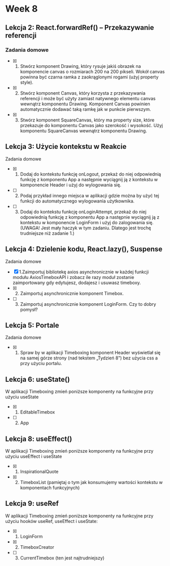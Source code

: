 # Week 8

## Lekcja 2: React.forwardRef() – Przekazywanie referencji

### Zadania domowe
- [x] 1. Stwórz komponent Drawing, który rysuje jakiś obrazek na komponencie canvas o rozmiarach 200 na 200 pikseli. Wokół canvas powinna być czarna ramka z zaokrąglonymi rogami (użyj property style).
- [x] 2. Stwórz komponent Canvas, który korzysta z przekazywania referencji i może być użyty zamiast natywnego elementu canvas wewnątrz komponentu Drawing. Komponent Canvas powinien automatycznie dodawać taką ramkę jak w punkcie pierwszym.
- [x] 3. Stwórz komponent SquareCanvas, który ma property size, które przekazuje do komponentu Canvas jako szerokość i wysokość. Użyj komponentu SquareCanvas wewnątrz komponentu Drawing.

## Lekcja 3: Użycie kontekstu w Reakcie

Zadania domowe
- [x] 1. Dodaj do kontekstu funkcję onLogout, przekaż do niej odpowiednią funkcję z komponentu App a następnie wyciągnij ją z kontekstu w komponencie Header i użyj do wylogowania się.
- [ ] 2. Podaj przykład innego miejsca w aplikacji gdzie można by użyć tej funkcji do automatycznego wylogowania użytkownika.
- [ ] 3. Dodaj do kontekstu funkcję onLoginAttempt, przekaż do niej odpowiednią funkcję z komponentu App a następnie wyciągnij ją z kontekstu w komponencie LoginForm i użyj do zalogowania się. (UWAGA! Jest mały haczyk w tym zadaniu. Dlatego jest trochę trudniejsze niż zadanie 1.)

## Lekcja 4: Dzielenie kodu, React.lazy(), Suspense

Zadania domowe
- [x] 1.Zaimportuj bibliotekę axios asynchronicznie w każdej funkcji modułu AxiosTimeboxAPI i zobacz ile razy moduł zostanie zaimportowany gdy edytujesz, dodajesz i usuwasz timeboxy.
- [x] 2. Zaimportuj asynchronicznie komponent Timebox.
- [ ] 3. Zaimportuj asynchronicznie komponent LoginForm. Czy to dobry pomysł?

## Lekcja 5: Portale

Zadania domowe
- [x] 1. Spraw by w aplikacji Timeboxing komponent Header wyświetlał się na samej górze strony (nad tekstem „Tydzień 8”) bez użycia css a przy użyciu portalu.

## Lekcja 6: useState()

W aplikacji Timeboxing zmień poniższe komponenty na funkcyjne przy użyciu useState
- [x] 1. EditableTimebox
- [ ] 2. App

## Lekcja 8: useEffect()

W aplikacji Timeboxing zmień poniższe komponenty na funkcyjne przy użyciu useEffect i useState
- [x] 1. InspirationalQuote
- [x] 2. TimeboxList (pamiętaj o tym jak konsumujemy wartości kontekstu w komponentach funkcyjnych)

## Lekcja 9: useRef

W aplikacji Timeboxing zmień poniższe komponenty na funkcyjne przy użyciu hooków useRef, useEffect i useState:
- [x] 1. LoginForm
- [x] 2. TimeboxCreator
- [ ] 3. CurrentTimebox (ten jest najtrudniejszy)
